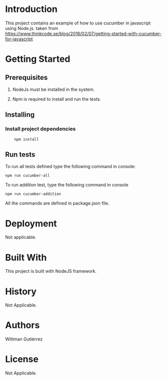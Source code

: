 # Introduction 

This project contains an example of how to use cucumber in javascript using Node.js.
taken from https://www.thinkcode.se/blog/2018/02/07/getting-started-with-cucumber-for-javascript

# Getting Started

## Prerequisites

1. NodeJs must be installed in the system.  

2. Npm is required to install and run the tests.

## Installing

### Install project dependencies

        npm install

## Run tests

To run all tests defined type the following command in console:

```
npm run cucumber-all
```

To run addition test, type the following command in console 

```
npm run cucumber-addition
```

All the commands are defined in package.json file.

# Deployment

Not applicable.

# Built With

This project is built with NodeJS framework.

# History

Not Applicable.
 
# Authors

Wittman Gutiérrez

# License

Not Applicable.